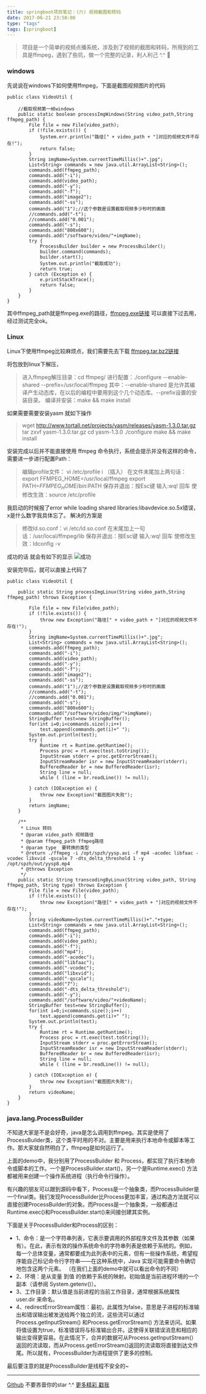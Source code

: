 ```yaml
---
title: springboot项目笔记：(六) 视频截图和转码
date: 2017-06-21 23:50:08
type: "tags"
tags: [springboot]
---
```


> 项目是一个简单的视频点播系统，涉及到了视频的截图和转码，所用到的工具是ffmpeg，遇到了些坑，做一个完整的记录，利人利己 ^.^ 🥕

<!--more-->

### windows

先说说在windows下如何使用ffmpeg，下面是截图视频图片的代码

```
public class VideoUtil {

    //截取视频第一帧windows   
    public static boolean processImgWindows(String video_path,String ffmpeg_path) {
        File file = new File(video_path);
        if (!file.exists()) {
            System.err.println("路径[" + video_path + "]对应的视频文件不存在!");
            return false;
        }
        String imgName=System.currentTimeMillis()+".jpg";
        List<String> commands = new java.util.ArrayList<String>();
        commands.add(ffmpeg_path);
        commands.add("-i");
        commands.add(video_path);
        commands.add("-y");
        commands.add("-f");
        commands.add("image2");
        commands.add("-ss");
        commands.add("1");//这个参数是设置截取视频多少秒时的画面
        //commands.add("-t");
        //commands.add("0.001");
        commands.add("-s");
        commands.add("800x600");
        commands.add("/software/video/"+imgName);
        try {
            ProcessBuilder builder = new ProcessBuilder();
            builder.command(commands);
            builder.start();
            System.out.println("截取成功");
            return true;
        } catch (Exception e) {
            e.printStackTrace();
            return false;
        }
    }
}
```
其中ffmpeg_path就是ffmpeg.exe的路径，[ffmpeg.exe链接](https://github.com/7le/video/blob/master/ffmpeg.exe) 可以直接下过去用，经过测试完全ok。

### Linux

Linux下使用ffmpeg比较麻烦点，我们需要先去下载 [ffmpeg.tar.bz2链接](https://github.com/7le/video/blob/master/ffmpeg-3.3.tar.bz2) 

将包放到linux下解压，

>进入ffmpeg解压目录：cd ffmpeg/
进行配置：./configure --enable-shared --prefix=/usr/local/ffmpeg
其中：--enable-shared 是允许其编译产生动态库，在以后的编程中要用到这个几个动态库。--prefix设置的安装目录。
编译并安装：make && make install


如果需要需要安装yasm 就如下操作
>wget http://www.tortall.net/projects/yasm/releases/yasm-1.3.0.tar.gz
tar zxvf yasm-1.3.0.tar.gz
cd yasm-1.3.0
./configure
make && make install

安装完成以后并不能直接使用 ffmpeg 命令执行，系统会提示并没有这样的命令，需要进一步进行配置Path：
>编辑profile文件：
       vi /etc/profile
       i （插入）
       在文件末尾加上两句话：
       export FFMPEG_HOME=/usr/local/ffmpeg 
       export PATH=$FFMPEG_HOME/bin:$PATH
       保存并退出：按Esc键 输入:wq! 回车
使修改生效：source /etc/profile

我启动的时候报了error while loading shared libraries:libavdevice.so.5x错误，x是什么数字我具体忘了。
解决的方案是
>修改ld.so.conf：vi /etc/ld.so.conf
       在末尾加上一句话：/usr/local/ffmpeg/lib
       保存并退出：按Esc键 输入:wq! 回车
       使修改生效：ldconfig -v

成功的话 就会有如下的显示
![成功](https://github.com/7le/7le.github.io/raw/master/image/springboot/springboot-6-1.png)

安装完毕后，就可以直接上代码了
```
public class VideoUtil {

    public static String processImgLinux(String video_path,String ffmpeg_path) throws Exception {

        File file = new File(video_path);
        if (!file.exists()) {
            throw new Exception("路径[" + video_path + "]对应的视频文件不存在!");
        }
        String imgName=System.currentTimeMillis()+".jpg";
        List<String> commands = new java.util.ArrayList<String>();
        commands.add(ffmpeg_path);
        commands.add("-i");
        commands.add(video_path);
        commands.add("-y");
        commands.add("-f");
        commands.add("image2");
        commands.add("-ss");
        commands.add("1");//这个参数是设置截取视频多少秒时的画面
        //commands.add("-t");
        //commands.add("0.001");
        commands.add("-s");
        commands.add("800x600");
        commands.add("/software/video/img/"+imgName);
        StringBuffer test=new StringBuffer();
        for(int i=0;i<commands.size();i++)
            test.append(commands.get(i)+" ");
        System.out.println(test);
        try {
            Runtime rt = Runtime.getRuntime();
            Process proc = rt.exec(test.toString());
            InputStream stderr = proc.getErrorStream();
            InputStreamReader isr = new InputStreamReader(stderr);
            BufferedReader br = new BufferedReader(isr);
            String line = null;
            while ( (line = br.readLine()) != null);

        } catch (IOException e) {
            throw new Exception("截图图片失败");
        }
        return imgName;
    }

    /**
     * Linux 转码
     * @param video_path 视频路径
     * @param ffmpeg_path ffmpeg路径
     * @param type  要转换的类型
     * @return ./ffmpeg -i /opt/spzh/yysp.avi -f mp4 -acodec libfaac -vcodec libxvid -qscale 7 -dts_delta_threshold 1 -y /opt/spzh/out/yysp8.mp4
     * @throws Exception
     */
    public static String transcodingByLinux(String video_path, String ffmpeg_path, String type) throws Exception {
        File file = new File(video_path);
        if (!file.exists()) {
            throw new Exception("路径[" + video_path + "]对应的视频文件不存在!");
        }
        String videoName=System.currentTimeMillis()+"."+type;
        List<String> commands = new java.util.ArrayList<String>();
        commands.add(ffmpeg_path);
        commands.add("-i");
        commands.add(video_path);
        commands.add("-f");
        commands.add("mp4");
        commands.add("-acodec");
        commands.add("libfaac");
        commands.add("-vcodec");
        commands.add("libxvid");
        commands.add("-qscale");
        commands.add("7");
        commands.add("-dts_delta_threshold");
        commands.add("-y");
        commands.add("/software/video/"+videoName);
        StringBuffer test=new StringBuffer();
        for(int i=0;i<commands.size();i++)
            test.append(commands.get(i)+" ");
        System.out.println(test);
        try {
            Runtime rt = Runtime.getRuntime();
            Process proc = rt.exec(test.toString());
            InputStream stderr = proc.getErrorStream();
            InputStreamReader isr = new InputStreamReader(stderr);
            BufferedReader br = new BufferedReader(isr);
            String line = null;
            while ( (line = br.readLine()) != null);

        } catch (IOException e) {
            throw new Exception("截图图片失败");
        }
        return videoName;
    }
}
```

### java.lang.ProcessBuilder

不知道大家是不是会好奇，java是怎么调用到ffmpeg。其实是使用了ProcessBuilder类，这个类平时用的不对。主要是用来执行本地命令或脚本等工作。那大家就自然明白了，ffmpeg是如何运行了。

上面的demo中，我分别用了ProcessBuilder 和 Process，都实现了执行本地命令或脚本的工作。一个是ProcessBuilder.start()，另一个是Runtime.exec() 方法都被用来创建一个操作系统进程（执行命令行操作）。

有兴趣的朋友可以跟到源码中看下，Process是一个抽象类，而ProcessBuilder是一个final类。我们发现ProcessBuilder比Process更加丰富，通过构造方法就可以直接创建ProcessBuilder的对象。而Process是一个抽象类，一般都通过Runtime.exec()和ProcessBuilder.start()来间接创建其实例。

下面是关于ProcessBuilder和Process的区别：
* 1、命令：是一个字符串列表，它表示要调用的外部程序文件及其参数（如果有）。在此，表示有效的操作系统命令的字符串列表是依赖于系统的。例如，每一个总体变量，通常都要成为此列表中的元素，但有一些操作系统，希望程序能自己标记命令行字符串——在这种系统中，Java 实现可能需要命令确切地包含这两个元素。 （在我们上面的demo中就可以看出命令的不同）
* 2、环境：是从变量 到值 的依赖于系统的映射。初始值是当前进程环境的一个副本（请参阅 System.getenv()）。
* 3、工作目录：默认值是当前进程的当前工作目录，通常根据系统属性 user.dir 来命名。
* 4、redirectErrorStream属性：最初，此属性为false，意思是子进程的标准输出和错误输出被发送给两个独立的流，这些流可以通过 Process.getInputStream() 和Process.getErrorStream() 方法来访问。如果将值设置为true，标准错误将与标准输出合并。这使得关联错误消息和相应的输出变得更容易。在此情况下，合并的数据可从Process.getInputStream(）返回的流读取，而从Process.getErrorStream()返回的流读取将直接到达文件尾。所以就有，ProcessBuilder为进程提供了更多的控制。

最后要注意的就是ProcessBuilder是线程不安全的~

---
[Github](https://github.com/7le) 不要吝啬你的star ^.^
[更多精彩 戳我](https://7le.top)